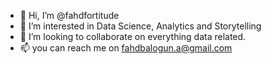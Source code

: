 - 👋 Hi, I’m @fahdfortitude
- 👀 I’m interested in Data Science, Analytics and Storytelling
- 💞️ I’m looking to collaborate on everything data related.
- 📫 you can reach me on fahdbalogun.a@gmail.com

<!---
fahdfortitude/fahdfortitude is a ✨ special ✨ repository because its `README.md` (this file) appears on your GitHub profile.
You can click the Preview link to take a look at your changes.
--->
